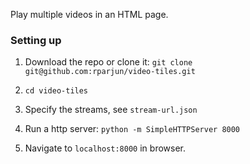 Play multiple videos in an HTML page.

### Setting up

1. Download the repo or clone it: `git clone git@github.com:rparjun/video-tiles.git`

2. `cd video-tiles`

3. Specify the streams, see `stream-url.json`

3. Run a http server: `python -m SimpleHTTPServer 8000`

4. Navigate to `localhost:8000` in browser.
